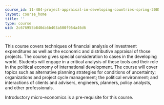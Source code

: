```yaml
---
course_id: 11-484-project-appraisal-in-developing-countries-spring-2005
layout: course_home
title: ''
type: course
uid: 2c676955b840da6b403a500f954a46d6

---
```

This course covers techniques of financial analysis of investment expenditures as well as the economic and distributive appraisal of those projects. The course gives special consideration to cases in the developing world. Students will engage in a critical analysis of these tools and their role in the political economy of international development. The course will cover topics such as alternative planning strategies for conditions of uncertainty; organizations and project cycle management; the political environment; and interactions of clients and advisers, engineers, planners, policy analysts, and other professionals.

Introductory micro-economics is a pre-requisite for this course.
